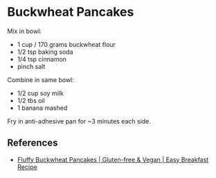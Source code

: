 # Buckwheat Pancakes

Mix in bowl:

- 1 cup / 170 grams buckwheat flour
- 1/2 tsp baking soda
- 1/4 tsp cinnamon
- pinch salt

Combine in same bowl:

- 1/2 cup soy milk
- 1/2 tbs oil
- 1 banana mashed

Fry in anti-adhesive pan for ~3 minutes each side.

## References

- [Fluffy Buckwheat Pancakes | Gluten-free & Vegan | Easy Breakfast Recipe](https://www.youtube.com/watch?v=_pKhCtvw82Y)
